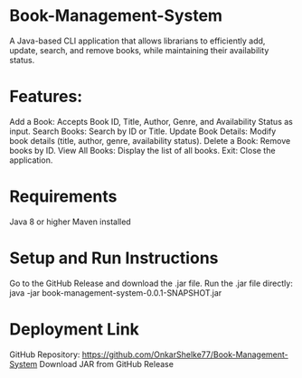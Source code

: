 # Book-Management-System

A Java-based CLI application that allows librarians to efficiently add, update, search, and remove books, while maintaining their availability status.

# Features:

Add a Book: Accepts Book ID, Title, Author, Genre, and Availability Status as input.
Search Books: Search by ID or Title.
Update Book Details: Modify book details (title, author, genre, availability status).
Delete a Book: Remove books by ID.
View All Books: Display the list of all books.
Exit: Close the application.

# Requirements
Java 8 or higher
Maven installed

# Setup and Run Instructions
Go to the GitHub Release and download the .jar file.
Run the .jar file directly:
 java -jar book-management-system-0.0.1-SNAPSHOT.jar

# Deployment Link
GitHub Repository: https://github.com/OnkarShelke77/Book-Management-System
Download JAR from GitHub Release
